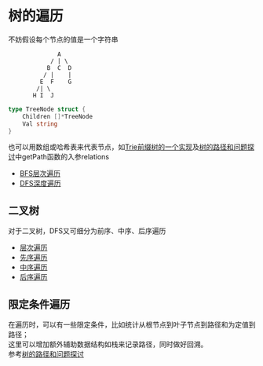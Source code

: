 # 树的遍历
不妨假设每个节点的值是一个字符串<br>
```
              A
            / | \
           B  C  D
          / |    |
         E  F    G
        /| \
       H I  J
```
```go
type TreeNode struct {
	Children []*TreeNode
	Val string
}
```
也可以用数组或哈希表来代表节点，如[Trie前缀树的一个实现](../solutions/implement-trie-prefix-tree/d.go)及[树的路径和问题探讨](../solutions/path-sum/d.go)中getPath函数的入参relations<br>
* [BFS层次遍历](tree-traversal/levelorder.go)
* [DFS深度遍历](tree-traversal/preorder.go)
## 二叉树
对于二叉树，DFS又可细分为前序、中序、后序遍历
* [层次遍历](../solutions/binary-tree-level-order-traversal/d.go)
* [先序遍历](../solutions/binary-tree-preorder-traversal/d.go)
* [中序遍历](../solutions/binary-tree-inorder-traversal/d.go)
* [后序遍历](../solutions/binary-tree-postorder-traversal/d.go)
## 限定条件遍历
在遍历时，可以有一些限定条件，比如统计从根节点到叶子节点到路径和为定值到路径；<br>
这里可以增加额外辅助数据结构如栈来记录路径，同时做好回溯。<br>
参考[树的路径和问题探讨](../solutions/path-sum/d.go)
